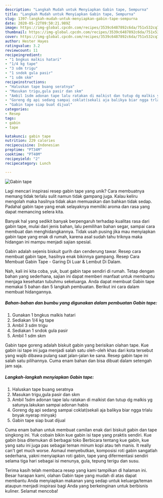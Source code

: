 ```yaml
---
description: "Langkah Mudah untuk Menyiapkan Gabin tape, Sempurna"
title: "Langkah Mudah untuk Menyiapkan Gabin tape, Sempurna"
slug: 1397-langkah-mudah-untuk-menyiapkan-gabin-tape-sempurna
date: 2020-05-22T09:50:21.989Z
image: https://img-global.cpcdn.com/recipes/3539c6487892c6da/751x532cq70/gabin-tape-foto-resep-utama.jpg
thumbnail: https://img-global.cpcdn.com/recipes/3539c6487892c6da/751x532cq70/gabin-tape-foto-resep-utama.jpg
cover: https://img-global.cpcdn.com/recipes/3539c6487892c6da/751x532cq70/gabin-tape-foto-resep-utama.jpg
author: Hester Hayes
ratingvalue: 3.2
reviewcount: 11
recipeingredient:
- "1 bngkus malkis hatari"
- "1/4 kg tape"
- "3 sdm trigu"
- "1 sndok gula pasir"
- "1 sdm skm"
recipeinstructions:
- "Haluskan tape buang seratnya"
- "Masukan trigu,gula pasir dan skm"
- "Ambil 1sdm adonan tape lalu ratakan di malkist dan tutup dg malkis yg satunya.lakukan sampai adonan habis"
- "Goreng dg api sedang sampai coklat(sekali aja balikya biar ngga trlalu bnyak nyerap minyak)"
- "Gabin tape siap buat dijual"
categories:
- Resep
tags:
- gabin
- tape

katakunci: gabin tape 
nutrition: 229 calories
recipecuisine: Indonesian
preptime: "PT34M"
cooktime: "PT40M"
recipeyield: "2"
recipecategory: Lunch

---
```



![Gabin tape](https://img-global.cpcdn.com/recipes/3539c6487892c6da/751x532cq70/gabin-tape-foto-resep-utama.jpg)

Lagi mencari inspirasi resep gabin tape yang unik? Cara membuatnya memang tidak terlalu sulit namun tidak gampang juga. Kalau keliru mengolah maka hasilnya tidak akan memuaskan dan bahkan tidak sedap. Padahal gabin tape yang enak selayaknya memiliki aroma dan rasa yang dapat memancing selera kita.

Banyak hal yang sedikit banyak berpengaruh terhadap kualitas rasa dari gabin tape, mulai dari jenis bahan, lalu pemilihan bahan segar, sampai cara membuat dan menghidangkannya. Tidak usah pusing jika mau menyiapkan gabin tape yang enak di rumah, karena asal sudah tahu triknya maka hidangan ini mampu menjadi sajian spesial.

Gabin adalah sejenis biskuit gurih dan cenderung tawar. Resep cara membuat gabin tape, hasilnya enak bikinnya gampang. Resep Cara Membuat Gabin Tape - Garing Di Luar &amp; Lembut Di Dalam.


Nah, kali ini kita coba, yuk, buat gabin tape sendiri di rumah. Tetap dengan bahan yang sederhana, sajian ini dapat memberi manfaat untuk membantu menjaga kesehatan tubuhmu sekeluarga. Anda dapat membuat Gabin tape memakai 5 bahan dan 5 langkah pembuatan. Berikut ini cara dalam membuat hidangannya.

<!--inarticleads1-->

##### Bahan-bahan dan bumbu yang digunakan dalam pembuatan Gabin tape:

1. Gunakan 1 bngkus malkis hatari
1. Sediakan 1/4 kg tape
1. Ambil 3 sdm trigu
1. Sediakan 1 sndok gula pasir
1. Ambil 1 sdm skm


Gabin tape goreng adalah biskuit gabin yang berisikan olahan tape. Kue gabin isi tape ini juga menjadi salah satu oleh-oleh khas dari kota tersebut yang wajib dibawa pulang saat jalan-jalan ke sana. Resep gabin tape ini salah satu pilihannya. Cuma enam bahan dan bisa dibuat dalam setengah jam saja. 

<!--inarticleads2-->

##### Langkah-langkah menyiapkan Gabin tape:

1. Haluskan tape buang seratnya
1. Masukan trigu,gula pasir dan skm
1. Ambil 1sdm adonan tape lalu ratakan di malkist dan tutup dg malkis yg satunya.lakukan sampai adonan habis
1. Goreng dg api sedang sampai coklat(sekali aja balikya biar ngga trlalu bnyak nyerap minyak)
1. Gabin tape siap buat dijual


Cuma enam bahan untuk membuat camilan enak dari biskuit gabin dan tape singkong ini. Yuk cobain bikin kue gabin isi tape yang praktis sendiri. Kue gabin bisa ditemukan di berbagai toko Berbicara tentang kue gabin, kue yang satu ini juga pas sebagai teman minum kopi atau teh manis. It really can&#39;t get much worse. Asmaul menyebutkan, komposisi roti gabin sangatlah sederhana, yakni menyiapkan roti gabin, tape yang difermentasi sendiri selama tiga hari sebagai isi menunya, gula, tepung terigu dan susu. 

Terima kasih telah membaca resep yang kami tampilkan di halaman ini. Besar harapan kami, olahan Gabin tape yang mudah di atas dapat membantu Anda menyiapkan makanan yang sedap untuk keluarga/teman ataupun menjadi inspirasi bagi Anda yang berkeinginan untuk berbisnis kuliner. Selamat mencoba!
